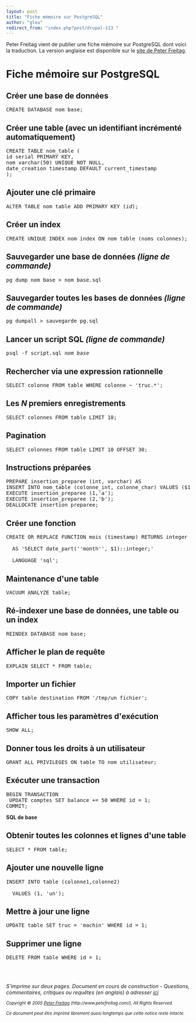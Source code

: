 ```yaml
---
layout: post
title: "Fiche mémoire sur PostgreSQL"
author: "gleu"
redirect_from: "index.php?post/drupal-113 "
---
```




<p>Peter Freitag vient de publier une fiche mémoire sur PostgreSQL dont voici la traduction. La version anglaise est disponible sur le <a href="http://www.petefreitag.com/cheatsheets/postgresql/">site de Peter Freitag</a>.</p>

<!--break-->

<h1>Fiche mémoire sur PostgreSQL</h1>

<h2>Créer une base de données</h2>

<pre>CREATE DATABASE nom_base;</pre>

<h2>Créer une table (avec un identifiant incrémenté automatiquement)</h2>

<pre>CREATE TABLE nom_table ( <br />id serial PRIMARY KEY,<br />nom varchar(50) UNIQUE NOT NULL,<br />date_creation timestamp DEFAULT current_timestamp<br />);</pre>

<h2>Ajouter une clé primaire</h2>

<pre>ALTER TABLE nom_table ADD PRIMARY KEY (<em>id</em>);</pre>

<h2>Créer un index</h2>

<pre>CREATE UNIQUE INDEX nom_index ON nom_table (noms_colonnes);</pre>

<h2>Sauvegarder une base de données <em>(ligne de commande)</em></h2>

<pre>pg_dump nom_base &gt; nom_base.sql</pre>

<h2>Sauvegarder toutes les bases de données&nbsp;<em>(ligne de commande)</em></h2>

<pre>pg_dumpall &gt; sauvegarde_pg.sql</pre>

<h2>Lancer un script SQL <em>(ligne de commande)</em></h2>

<pre>psql -f script.sql <em>nom_base</em></pre>

<h2>Rechercher via une expression rationnelle</h2>

<pre>SELECT colonne FROM table WHERE colonne ~ 'truc.*';</pre>

<h2>Les&nbsp;<em>N</em> premiers enregistrements</h2>

<pre>SELECT colonnes FROM table LIMIT 10;</pre>

<h2>Pagination</h2>

<pre>SELECT colonnes FROM table LIMIT 10 OFFSET 30;</pre>

<h2>Instructions préparées</h2>

<pre>PREPARE insertion_preparee (int, varchar) AS<br />INSERT INTO nom_table (colonne_int, colonne_char) VALUES ($1, $2);<br />EXECUTE insertion_preparee (1,'a');<br />EXECUTE insertion_preparee (2,'b');<br />DEALLOCATE insertion_preparee;</pre>

<h2>Créer une fonction</h2>

<pre>CREATE OR REPLACE FUNCTION mois (timestamp) RETURNS integer <br /><br />  AS 'SELECT date_part(''month'', $1)::integer;'<br /><br />  LANGUAGE 'sql';</pre>

<h2>Maintenance d'une table</h2>

<pre>VACUUM ANALYZE table;</pre>

<h2>Ré-indexer une base de données, une table ou un index</h2>

<pre>REINDEX DATABASE nom_base;</pre>

<h2>Afficher le plan de requête</h2>

<pre>EXPLAIN SELECT * FROM table;</pre>

<h2>Importer un fichier</h2>

<pre>COPY table_destination FROM '/tmp/un_fichier';</pre>

<h2>Afficher tous les paramètres d'exécution</h2>

<pre>SHOW ALL;</pre>

<h2>Donner tous les droits à un utilisateur</h2>

<pre>GRANT ALL PRIVILEGES ON table TO nom_utilisateur;</pre>

<h2>Exécuter une transaction</h2>

<pre>BEGIN TRANSACTION <br /> UPDATE comptes SET balance += 50 WHERE id = 1;<br />COMMIT;</pre>

<p><strong>SQL de base</strong></p>

<h2>Obtenir toutes les colonnes et lignes d'une table</h2>

<pre>SELECT * FROM table;</pre>

<h2>Ajouter une nouvelle ligne</h2>

<pre>INSERT INTO table (colonne1,colonne2)<br /><br />  VALUES (1, 'un');</pre>

<h2>Mettre à jour une ligne</h2>

<pre>UPDATE table SET truc = 'machin' WHERE id = 1;</pre>

<h2>Supprimer une ligne</h2>

<pre>DELETE FROM table WHERE id = 1;</pre><br /><br />

<p><em>S'imprime sur deux pages. Document en cours de construction - Questions, commentaires, critiques ou requêtes (en anglais) à adresser <ins>ici</ins></em></p>

<p><small><em>Copyright © 2005 <a href="http://www.petefreitag.com/">Peter Freitag</a> (http://www.petefreitag.com/), All Rights Reserved.<br />

Ce document peut être imprimé librement aussi longtemps que cette notice reste intacte.</em></small></p>